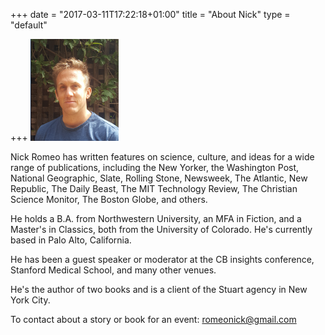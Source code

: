 +++
date = "2017-03-11T17:22:18+01:00"
title = "About Nick"
type = "default"

+++
![Nick Romeo photo](img/nick.png)

Nick Romeo has written features on science, culture, and ideas for a wide range of publications, including the New Yorker, the Washington Post, National Geographic, Slate, Rolling Stone, Newsweek, The Atlantic, New Republic, The Daily Beast, The MIT Technology Review, The Christian Science Monitor, The Boston Globe, and others.

He holds a B.A. from Northwestern University, an MFA in Fiction, and a Master's in Classics, both from the University of Colorado. He's currently based in Palo Alto, California.

He has been a guest speaker or moderator at the CB insights conference, Stanford Medical School, and many other venues.

He's the author of two books and is a client of the Stuart agency in New York City.

To contact about a story or book for an event: [romeonick@gmail.com](mailto:romeonick@gmail.com)